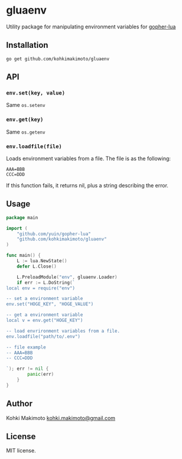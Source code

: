 # gluaenv

Utility package for manipulating environment variables for [gopher-lua](https://github.com/yuin/gopher-lua)

## Installation

```
go get github.com/kohkimakimoto/gluaenv
```

## API

### `env.set(key, value)`

Same `os.setenv`

### `env.get(key)`

Same `os.getenv`

### `env.loadfile(file)`

Loads environment variables from a file. The file is as the following:

```
AAA=BBB
CCC=DDD
```

If this function fails, it returns nil, plus a string describing the error.

## Usage

```go
package main

import (
    "github.com/yuin/gopher-lua"
    "github.com/kohkimakimoto/gluaenv"
)

func main() {
    L := lua.NewState()
    defer L.Close()

    L.PreloadModule("env", gluaenv.Loader)
    if err := L.DoString(`
local env = require("env")

-- set a environment variable
env.set("HOGE_KEY", "HOGE_VALUE")

-- get a environment variable
local v = env.get("HOGE_KEY")

-- load envrironment variables from a file.
env.loadfile("path/to/.env")

-- file example
-- AAA=BBB
-- CCC=DDD

`); err != nil {
        panic(err)
    }
}
```

## Author

Kohki Makimoto <kohki.makimoto@gmail.com>

## License

MIT license.
